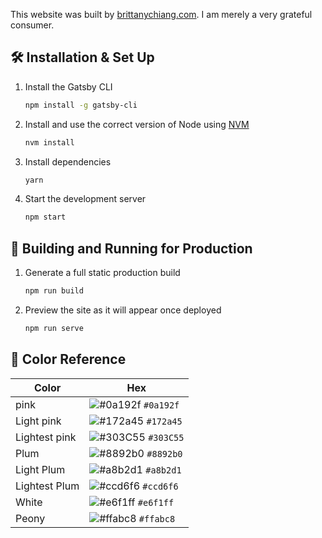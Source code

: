 This website was built by [brittanychiang.com](https://brittanychiang.com). I am merely a very grateful consumer.

## 🛠 Installation & Set Up

1. Install the Gatsby CLI

   ```sh
   npm install -g gatsby-cli
   ```

2. Install and use the correct version of Node using [NVM](https://github.com/nvm-sh/nvm)

   ```sh
   nvm install
   ```

3. Install dependencies

   ```sh
   yarn
   ```

4. Start the development server

   ```sh
   npm start
   ```

## 🚀 Building and Running for Production

1. Generate a full static production build

   ```sh
   npm run build
   ```

1. Preview the site as it will appear once deployed

   ```sh
   npm run serve
   ```

## 🎨 Color Reference

| Color         | Hex                                                                |
| ------------- | ------------------------------------------------------------------ |
| pink          | ![#0a192f](https://via.placeholder.com/10/0a192f?text=+) `#0a192f` |
| Light pink    | ![#172a45](https://via.placeholder.com/10/0a192f?text=+) `#172a45` |
| Lightest pink | ![#303C55](https://via.placeholder.com/10/303C55?text=+) `#303C55` |
| Plum          | ![#8892b0](https://via.placeholder.com/10/8892b0?text=+) `#8892b0` |
| Light Plum    | ![#a8b2d1](https://via.placeholder.com/10/a8b2d1?text=+) `#a8b2d1` |
| Lightest Plum | ![#ccd6f6](https://via.placeholder.com/10/ccd6f6?text=+) `#ccd6f6` |
| White         | ![#e6f1ff](https://via.placeholder.com/10/e6f1ff?text=+) `#e6f1ff` |
| Peony         | ![#ffabc8](https://via.placeholder.com/10/ffabc8?text=+) `#ffabc8` |
